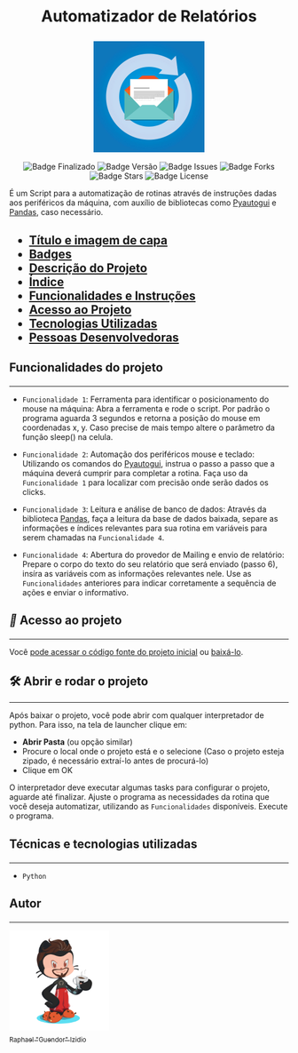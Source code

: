 <h1 align="center" id='titulo-e-imagem-de-capa'>

**Automatizador de Relatórios**

</h1>

<p align="center">
<img src="assets/%C3%ADcone-autom%C3%A1tico-da-resposta-da-resposta-do-email-o-auto-envia-78256838.jpg" alt="Carta aberta com seta circular ao fundo, indicando renovação" width="200">
</p>

<p align='center' id='badges'>
<img src="https://img.shields.io/badge/Status-Finalizado-brightgreen" alt="Badge Finalizado">
<img src='https://img.shields.io/badge/Version-V1.0-blue' alt='Badge Versão'>
<img src='https://img.shields.io/github/issues/guendor/relatorio-automatico' alt='Badge Issues'>
<img src='https://img.shields.io/github/forks/guendor/relatorio-automatico' alt='Badge Forks'>
<img src='https://img.shields.io/github/stars/guendor?style=social' alt='Badge Stars'>
<img src='https://img.shields.io/github/license/guendor/relatorio-automatico' alt='Badge License'>
</p>

<p id='descriçao-do-projeto'>

É um Script para a automatização de rotinas através de instruções dadas aos periféricos da máquina, com auxílio de bibliotecas como [Pyautogui](https://pyautogui.readthedocs.io/en/latest/) e [Pandas](https://pandas.pydata.org/docs/), caso necessário.

</p>

<h2 align='left' id='indice'>

* [Título e imagem de capa](#titulo-e-imagem-de-capa)
* [Badges](#badges)
* [Descrição do Projeto](#descriçao-do-projeto)
* [Índice](#indice)
* [Funcionalidades e Instruções](#funcionalidade)
* [Acesso ao Projeto](#acesso)
* [Tecnologias Utilizadas](#tecnologias)
* [Pessoas Desenvolvedoras](#devs)

</h2>

<h2 id='funcionalidade'>

**Funcionalidades do projeto**

</h2>

---

* `Funcionalidade 1`: Ferramenta para identificar o posicionamento do mouse na máquina: Abra a ferramenta e rode o script. Por padrão o programa aguarda 3 segundos e retorna a posição do mouse em coordenadas x, y. Caso precise de mais tempo altere o parâmetro da função sleep() na celula.

* `Funcionalidade 2`: Automação dos periféricos mouse e teclado: Utilizando os comandos do [Pyautogui](https://pyautogui.readthedocs.io/en/latest/), instrua o passo a passo que a máquina deverá cumprir para completar a rotina. Faça uso da `Funcionalidade 1` para localizar com precisão onde serão dados os clicks.

* `Funcionalidade 3`: Leitura e análise de banco de dados: Através da biblioteca [Pandas](https://pandas.pydata.org/docs/), faça a leitura da base de dados baixada, separe as informações e índices relevantes para sua rotina em variáveis para serem chamadas na `Funcionalidade 4`.

* `Funcionalidade 4`: Abertura do provedor de Mailing e envio de relatório: Prepare o corpo do texto do seu relatório que será enviado (passo 6), insíra as variáveis com as informações relevantes nele. Use as `Funcionalidades` anteriores para indicar corretamente a sequência de ações e enviar o informativo.

<h2 id='acesso'>

*📁* Acesso ao projeto

</h2>

---

Você [pode acessar o código fonte do projeto inicial](https://github.com/guendor/relatorio-automatico) ou [baixá-lo](https://github.com/guendor/relatorio-automatico/archive/refs/heads/master.zip).

## 🛠️ Abrir e rodar o projeto

---

Após baixar o projeto, você pode abrir com qualquer interpretador de python. Para isso, na tela de launcher clique em:

* **Abrir Pasta** (ou opção similar)
* Procure o local onde o projeto está e o selecione (Caso o projeto esteja zipado, é necessário extraí-lo antes de procurá-lo)
* Clique em OK

O interpretador deve executar algumas tasks para configurar o projeto, aguarde até finalizar. Ajuste o programa as necessidades da rotina que você deseja automatizar, utilizando as `Funcionalidades` disponíveis. Execute o programa.

<h2 id='tecnologias'>

Técnicas e tecnologias utilizadas

</h2>

---

* `Python`

<h2 id='devs'>

Autor

</h2>

---

[<img src='assets/octacat1.png' width=180><br><sub>Raphael "Guendor" Izidio</sub>](https://github.com/guendor)
